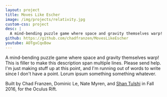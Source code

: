 ```yaml
---
layout: project
title: Moves Like Escher
image: /img/projects/relativity.jpg
custom-css: project
desc: |
  A mind-bending puzzle game where space and gravity themselves warp!
github: https://github.com/chadfranzen/MovesLikeEscher
youtube: AOTgxCqxBow
---
```

A mind-bending puzzle game where space and gravity themselves warp! This is filler to make this description span multiple lines. 
Please send help. I'm just making stuff up at this point, and I'm running out of words to write since I don't have a point.
Lorum ipsum something something whatever.

Built by Chad Franzen, Dominic Le, Nate Myren, and [Shan Tulshi](https://notgood.site) in Fall 2016, for the Oculus Rift.